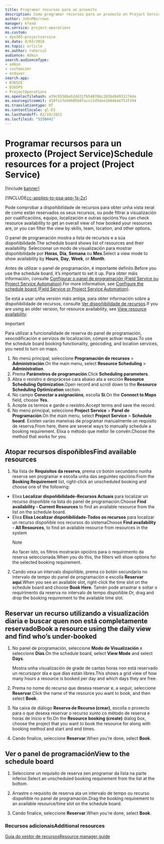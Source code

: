 ```yaml
---
title: Programar recursos para un proxecto
description: Como programar recursos para un proxecto en Project Service
author: JohnPBurrows
manager: kfend
ms.service: project-operations
ms.custom:
- dyn365-projectservice
ms.date: 8/03/2018
ms.topic: article
ms.author: ruhercul
audience: Admin
search.audienceType:
- admin
- customizer
- enduser
search.app:
- D365CE
- D365PS
- ProjectOperations
ms.openlocfilehash: e39c95386eb2dd31fb54878bc203bd94931274de
ms.sourcegitcommit: 418fa1fe9d605b8faccc2d5dee1b04b4e753f194
ms.translationtype: HT
ms.contentlocale: gl-ES
ms.lasthandoff: 02/10/2021
ms.locfileid: "5150441"
---
```

# <a name="schedule-resources-for-a-project-project-service"></a><span data-ttu-id="5a18e-103">Programar recursos para un proxecto (Project Service)</span><span class="sxs-lookup"><span data-stu-id="5a18e-103">Schedule resources for a project (Project Service)</span></span>

[!include [banner](../includes/psa-now-project-operations.md)]

[!INCLUDE[cc-applies-to-psa-app-1x-2x](../includes/cc-applies-to-psa-app-1x-2x.md)]

<span data-ttu-id="5a18e-104">Pode comprobar a dispoñibilidade de recursos para obter unha vista xeral de como están reservados os seus recursos, ou pode filtrar a visualización por cualificacións, equipo, localización e outras opcións.</span><span class="sxs-lookup"><span data-stu-id="5a18e-104">You can check resource availability to get an overall view of how booked your resources are, or you can filter the view by skills, team, location, and other options.</span></span>  
  
<span data-ttu-id="5a18e-105">O panel de programación mostra a lista de recursos e a súa dispoñibilidade.</span><span class="sxs-lookup"><span data-stu-id="5a18e-105">The schedule board shows list of resources and their availability.</span></span> <span data-ttu-id="5a18e-106">Seleccionar un modo de visualización para mostrar dispoñibilidade por **Horas**, **Día**, **Semana** ou **Mes**.</span><span class="sxs-lookup"><span data-stu-id="5a18e-106">Select a view mode to show availability by **Hours**, **Day**, **Week**, or **Month**.</span></span>  
  
<span data-ttu-id="5a18e-107">Antes de utilizar o panel de programación, é importante definilo.</span><span class="sxs-lookup"><span data-stu-id="5a18e-107">Before you use the schedule board, it’s important to set it up.</span></span> <span data-ttu-id="5a18e-108">Para obter máis información, consulte [Configurar o panel de programación (Field Service ou Project Service Automation)](https://docs.microsoft.com/dynamics365/field-service/configure-schedule-board).</span><span class="sxs-lookup"><span data-stu-id="5a18e-108">For more information, see [Configure the schedule board (Field Service or Project Service Automation)](https://docs.microsoft.com/dynamics365/field-service/configure-schedule-board).</span></span>
  
<span data-ttu-id="5a18e-109">Se está a usar unha versión máis antiga, para obter información sobre a dispoñibilidade de recursos, consulte [Ver dispoñibilidade de recursos](../psa/view-resource-availability.md).</span><span class="sxs-lookup"><span data-stu-id="5a18e-109">If you are using an older version, for resource availability, see [View resource availability](../psa/view-resource-availability.md).</span></span>  

> [!IMPORTANT]
>  <span data-ttu-id="5a18e-110">Para utilizar a funcionalidade de reserva do panel de programación, xeocodificación e servizos de localización, cómpre activar mapas.</span><span class="sxs-lookup"><span data-stu-id="5a18e-110">To use the schedule board booking functionality, geocoding, and location services, you need to turn on maps.</span></span>  
> 
> 1. <span data-ttu-id="5a18e-111">No menú principal, seleccione **Programación de recursos** > **Administración**.</span><span class="sxs-lookup"><span data-stu-id="5a18e-111">On the main menu, select **Resource Scheduling** > **Administration**.</span></span>  
> 2. <span data-ttu-id="5a18e-112">Prema **Parámetros de programación**.</span><span class="sxs-lookup"><span data-stu-id="5a18e-112">Click **Scheduling parameters**.</span></span>  
> 3. <span data-ttu-id="5a18e-113">Abra o rexistro e desprácese cara abaixo ata a sección **Resource Scheduling Optimization**.</span><span class="sxs-lookup"><span data-stu-id="5a18e-113">Open record and scroll down to the **Resource Scheduling Optimization** section.</span></span>  
> 4. <span data-ttu-id="5a18e-114">No campo **Conectar a asignacións**, escolla **Si**.</span><span class="sxs-lookup"><span data-stu-id="5a18e-114">On the **Connect to Maps** field, choose **Yes**.</span></span>  
> 5. <span data-ttu-id="5a18e-115">Acepte os termos e garde o rexistro.</span><span class="sxs-lookup"><span data-stu-id="5a18e-115">Accept terms and save the record.</span></span>  
> 6. <span data-ttu-id="5a18e-116">No menú principal, seleccione **Project Service** > **Panel de Programación**.</span><span class="sxs-lookup"><span data-stu-id="5a18e-116">On the main menu, select **Project Service** > **Schedule board**.</span></span> <span data-ttu-id="5a18e-117">Existen varias maneiras de programar manualmente un requisito de reserva.</span><span class="sxs-lookup"><span data-stu-id="5a18e-117">From here, there are several ways to manually schedule a booking requirement.</span></span> <span data-ttu-id="5a18e-118">Elixa o método que mellor lle convén.</span><span class="sxs-lookup"><span data-stu-id="5a18e-118">Choose the method that works for you.</span></span>
  
## <a name="find-available-resources"></a><span data-ttu-id="5a18e-119">Atopar recursos dispoñibles</span><span class="sxs-lookup"><span data-stu-id="5a18e-119">Find available resources</span></span>

1.  <span data-ttu-id="5a18e-120">Na lista de **Requisitos da reserva**, prema co botón secundario nunha reserva sen programar e escolla unha das seguintes opcións:</span><span class="sxs-lookup"><span data-stu-id="5a18e-120">From the **Booking Requirement** list, right-click an unscheduled booking and choose one of the following:</span></span>  
  
- <span data-ttu-id="5a18e-121">Elixa **Localizar dispoñibilidade-Recursos Actuais** para localizar un recurso dispoñible na lista do panel de programación.</span><span class="sxs-lookup"><span data-stu-id="5a18e-121">Choose **Find availability - Current Resources** to find an available resource from the list on the schedule board.</span></span>  
- <span data-ttu-id="5a18e-122">Elixa **Elixa Localizar dispoñibilidade-Todos os recursos** para localizar un recurso dispoñible nos recursos do sistema</span><span class="sxs-lookup"><span data-stu-id="5a18e-122">Choose **Find availability - All Resources**, to find an available resource from resources in the system</span></span>  
   > [!NOTE]
   >  <span data-ttu-id="5a18e-123">Ao facer isto, os filtros mostrarán opcións para o requirimento da reserva seleccionada.</span><span class="sxs-lookup"><span data-stu-id="5a18e-123">When you do this, the filters will show options for the selected booking requirement.</span></span>  
  
2. <span data-ttu-id="5a18e-124">Cando vexa un intervalo dispoñible, prema co botón secundario no intervalo de tempo do panel de programación e escolla **Reservar aquí**.</span><span class="sxs-lookup"><span data-stu-id="5a18e-124">When you see an available slot, right-click the time slot on the schedule board and choose **Book Here**.</span></span> <span data-ttu-id="5a18e-125">Tamén pode arrastrar e soltar o requirimento da reserva no intervalo de tempo dispoñible.</span><span class="sxs-lookup"><span data-stu-id="5a18e-125">Or, drag and drop the booking requirement to the available time slot.</span></span>  
  

## <a name="book-a-resource-using-the-daily-view-and-find-whos-under-booked"></a><span data-ttu-id="5a18e-126">Reservar un recurso utilizando a visualización diaria e buscar quen non está completamente reservado</span><span class="sxs-lookup"><span data-stu-id="5a18e-126">Book a resource using the daily view and find who’s under-booked</span></span>
  
1.  <span data-ttu-id="5a18e-127">No panel de programación, seleccione **Modo de Visualización** e seleccione **Días**.</span><span class="sxs-lookup"><span data-stu-id="5a18e-127">On the schedule board, select **View Mode** and select **Days**.</span></span>  
  
    <span data-ttu-id="5a18e-128">Mostra unha visualización de grade de cantas horas non está reservado un recursopor día e que días están libres.</span><span class="sxs-lookup"><span data-stu-id="5a18e-128">This shows a grid view of how many hours a resource is booked per day and which days they are free.</span></span>  
  
2.  <span data-ttu-id="5a18e-129">Prema no nome do recurso que desexa reservar e, a seguir, seleccione **Reservar**.</span><span class="sxs-lookup"><span data-stu-id="5a18e-129">Click the name of the resource you want to book, and then select **Book**.</span></span>  
  
3.  <span data-ttu-id="5a18e-130">Na caixa de diálogo **Reserva de Recurso (crear)**, escolla o proxecto para o que desexa reservar o recurso xunto co método de reserva e horas de inicio e fin.</span><span class="sxs-lookup"><span data-stu-id="5a18e-130">On the **Resource booking (create)** dialog box, choose the project that you want to book the resource for along with booking method and start and end times.</span></span>  
  
4.  <span data-ttu-id="5a18e-131">Cando finalice, seleccione **Reservar**.</span><span class="sxs-lookup"><span data-stu-id="5a18e-131">When you’re done, select **Book**.</span></span>  
  
## <a name="view-to-the-schedule-board"></a><span data-ttu-id="5a18e-132">Ver o panel de programación</span><span class="sxs-lookup"><span data-stu-id="5a18e-132">View to the schedule board</span></span>
  
1.  <span data-ttu-id="5a18e-133">Seleccione un requisito de reserva sen programar da lista na parte inferior.</span><span class="sxs-lookup"><span data-stu-id="5a18e-133">Select an unscheduled booking requirement from the list at the bottom.</span></span>  
  
2.  <span data-ttu-id="5a18e-134">Arrastre o requisito de reserva ata un intervalo de tempo ou recurso dispoñible no panel de programación.</span><span class="sxs-lookup"><span data-stu-id="5a18e-134">Drag the booking requirement to an available resource/time slot on the schedule board.</span></span>  
  
3.  <span data-ttu-id="5a18e-135">Cando finalice, seleccione **Reservar**.</span><span class="sxs-lookup"><span data-stu-id="5a18e-135">When you're done, select **Book**.</span></span>  
  
### <a name="additional-resources"></a><span data-ttu-id="5a18e-136">Recursos adicionais</span><span class="sxs-lookup"><span data-stu-id="5a18e-136">Additional resources</span></span>  
 [<span data-ttu-id="5a18e-137">Guía do xestor de recursos</span><span class="sxs-lookup"><span data-stu-id="5a18e-137">Resource manager guide</span></span>](../psa/resource-manager-guide.md)
